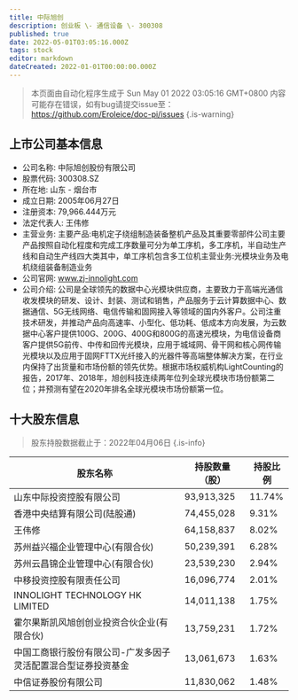 ```yaml
---
title: 中际旭创
description: 创业板 \- 通信设备 \- 300308
published: true
date: 2022-05-01T03:05:16.000Z
tags: stock
editor: markdown
dateCreated: 2022-01-01T00:00:00.000Z
---
```


> 本页面由自动化程序生成于 Sun May 01 2022 03:05:16 GMT+0800
> 内容可能存在错误，如有bug请提交issue至：https://github.com/Eroleice/doc-pi/issues
{.is-warning}

## 上市公司基本信息
- 公司名称: 中际旭创股份有限公司
- 股票代码: 300308.SZ
- 所在地: 山东 - 烟台市
- 成立日期: 2005年06月27日
- 注册资本: 79,966.444万元
- 法定代表人: 王伟修
- 主营业务: 主要产品:电机定子绕组制造装备整机产品及其重要零部件公司主要产品按照自动化程度和完成工序数量可分为单工序机，多工序机，半自动生产线和自动生产线四大类其中，单工序机包含多工位机主营业务:光模块业务及电机绕组装备制造业务
- 公司官网: www.zj-innolight.com
- 公司介绍: 公司是全球领先的数据中心光模块供应商，主要致力于高端光通信收发模块的研发、设计、封装、测试和销售，产品服务于云计算数据中心、数据通信、5G无线网络、电信传输和固网接入等领域的国内外客户。公司注重技术研发，并推动产品向高速率、小型化、低功耗、低成本方向发展，为云数据中心客户提供100G、200G、400G和800G的高速光模块，为电信设备商客户提供5G前传、中传和回传光模块，应用于城域网、骨干网和核心网传输光模块以及应用于固网FTTX光纤接入的光器件等高端整体解决方案，在行业内保持了出货量和市场份额的领先优势。根据市场权威机构LightCounting的报告，2017年、2018年，旭创科技连续两年位列全球光模块市场份额第二位；并预测有望在2020年排名全球光模块市场份额第一位。


## 十大股东信息
> 股东持股数据截止于：2022年04月06日
{.is-info}

| 股东名称 | 持股数量（股） | 持股比例 |
| --- | --- | --- |
| 山东中际投资控股有限公司 | 93,913,325 | 11.74% |
| 香港中央结算有限公司(陆股通) | 74,455,028 | 9.31% |
| 王伟修 | 64,158,837 | 8.02% |
| 苏州益兴福企业管理中心(有限合伙) | 50,239,391 | 6.28% |
| 苏州云昌锦企业管理中心(有限合伙) | 23,539,230 | 2.94% |
| 中移投资控股有限责任公司 | 16,096,774 | 2.01% |
| INNOLIGHT TECHNOLOGY HK LIMITED | 14,011,138 | 1.75% |
| 霍尔果斯凯风旭创创业投资合伙企业(有限合伙) | 13,759,231 | 1.72% |
| 中国工商银行股份有限公司-广发多因子灵活配置混合型证券投资基金 | 13,061,673 | 1.63% |
| 中信证券股份有限公司 | 11,830,062 | 1.48% |




